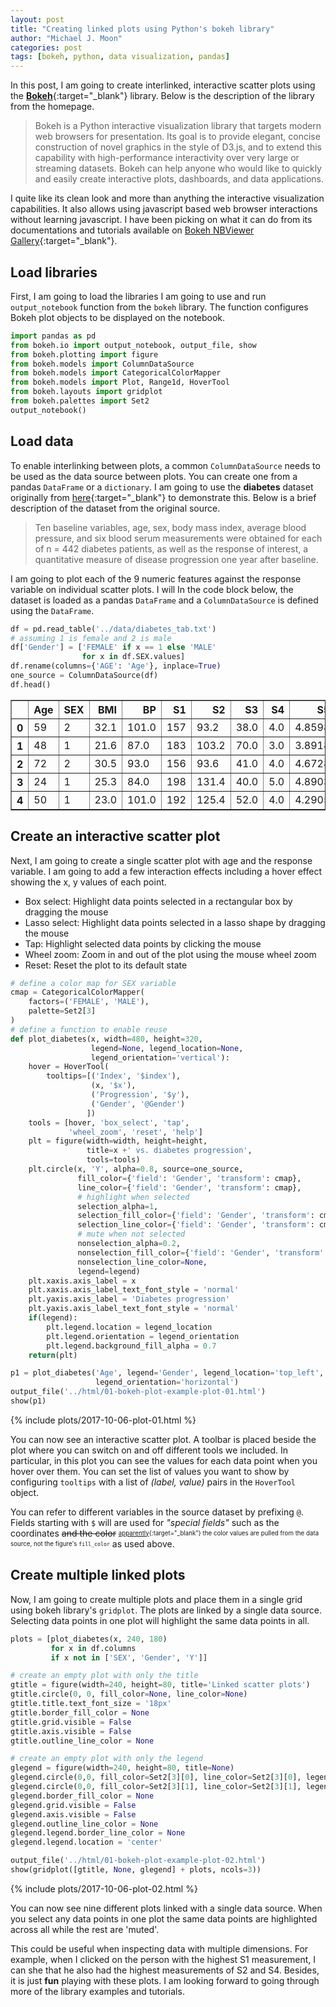 ```yaml
---
layout: post
title: "Creating linked plots using Python's bokeh library"
author: "Michael J. Moon"
categories: post
tags: [bokeh, python, data visualization, pandas]
---
```

In this post, I am going to create interlinked, interactive scatter plots using the [**Bokeh**](https://bokeh.pydata.org/en/latest/ 'Bokeh homepage'){:target="_blank"} library. Below is the description of the library from the homepage.

> Bokeh is a Python interactive visualization library that targets modern web browsers for presentation. Its goal is to provide elegant, concise construction of novel graphics in the style of D3.js, and to extend this capability with high-performance interactivity over very large or streaming datasets. Bokeh can help anyone who would like to quickly and easily create interactive plots, dashboards, and data applications.

I quite like its clean look and more than anything the interactive visualization capabilities. It also allows using javascript based web browser interactions without learning javascript. I have been picking on what it can do from its documentations and tutorials available on [Bokeh NBViewer Gallery](http://nbviewer.jupyter.org/github/bokeh/bokeh-notebooks/blob/master/index.ipynb){:target="_blank"}.

## Load libraries
First, I am going to load the libraries I am going to use and run `output_notebook` function from the `bokeh` library. The function configures Bokeh plot objects to be displayed on the notebook.


```python
import pandas as pd
from bokeh.io import output_notebook, output_file, show
from bokeh.plotting import figure
from bokeh.models import ColumnDataSource
from bokeh.models import CategoricalColorMapper
from bokeh.models import Plot, Range1d, HoverTool
from bokeh.layouts import gridplot
from bokeh.palettes import Set2
output_notebook()
```

## Load data
To enable interlinking between plots, a common `ColumnDataSource` needs to be used as the data source between plots. You can create one from a pandas `DataFrame` or a `dictionary`. I am going to use the **diabetes** dataset originally from [here](http://www4.stat.ncsu.edu/~boos/var.select/diabetes.html){:target="_blank"} to demonstrate this. Below is a brief description of the dataset from the original source.

>Ten baseline variables, age, sex, body mass index, average blood pressure, and six blood serum measurements were obtained for each of n = 442 diabetes patients, as well as the response of interest, a quantitative measure of disease progression one year after baseline.

I am going to plot each of the 9 numeric features against the response variable on individual scatter plots. I will
In the code block below, the dataset is loaded as a pandas `DataFrame` and a `ColumnDataSource` is defined using the `DataFrame`.


```python
df = pd.read_table('../data/diabetes_tab.txt')
# assuming 1 is female and 2 is male
df['Gender'] = ['FEMALE' if x == 1 else 'MALE'
                for x in df.SEX.values]
df.rename(columns={'AGE': 'Age'}, inplace=True)
one_source = ColumnDataSource(df)
df.head()
```


<div class="tablecontainer">
<table border="1" class="dataframe">
  <thead>
    <tr style="text-align: right;">
      <th></th>
      <th>Age</th>
      <th>SEX</th>
      <th>BMI</th>
      <th>BP</th>
      <th>S1</th>
      <th>S2</th>
      <th>S3</th>
      <th>S4</th>
      <th>S5</th>
      <th>S6</th>
      <th>Y</th>
      <th>Gender</th>
    </tr>
  </thead>
  <tbody>
    <tr>
      <th>0</th>
      <td>59</td>
      <td>2</td>
      <td>32.1</td>
      <td>101.0</td>
      <td>157</td>
      <td>93.2</td>
      <td>38.0</td>
      <td>4.0</td>
      <td>4.8598</td>
      <td>87</td>
      <td>151</td>
      <td>MALE</td>
    </tr>
    <tr>
      <th>1</th>
      <td>48</td>
      <td>1</td>
      <td>21.6</td>
      <td>87.0</td>
      <td>183</td>
      <td>103.2</td>
      <td>70.0</td>
      <td>3.0</td>
      <td>3.8918</td>
      <td>69</td>
      <td>75</td>
      <td>FEMALE</td>
    </tr>
    <tr>
      <th>2</th>
      <td>72</td>
      <td>2</td>
      <td>30.5</td>
      <td>93.0</td>
      <td>156</td>
      <td>93.6</td>
      <td>41.0</td>
      <td>4.0</td>
      <td>4.6728</td>
      <td>85</td>
      <td>141</td>
      <td>MALE</td>
    </tr>
    <tr>
      <th>3</th>
      <td>24</td>
      <td>1</td>
      <td>25.3</td>
      <td>84.0</td>
      <td>198</td>
      <td>131.4</td>
      <td>40.0</td>
      <td>5.0</td>
      <td>4.8903</td>
      <td>89</td>
      <td>206</td>
      <td>FEMALE</td>
    </tr>
    <tr>
      <th>4</th>
      <td>50</td>
      <td>1</td>
      <td>23.0</td>
      <td>101.0</td>
      <td>192</td>
      <td>125.4</td>
      <td>52.0</td>
      <td>4.0</td>
      <td>4.2905</td>
      <td>80</td>
      <td>135</td>
      <td>FEMALE</td>
    </tr>
  </tbody>
</table>
</div>



## Create an interactive scatter plot
Next, I am going to create a single scatter plot with age and the response variable. I am going to add a few interaction effects including a hover effect showing the x, y values of each point.
+ Box select: Highlight data points selected in a rectangular box by dragging the mouse
+ Lasso select: Highlight data points selected in a lasso shape by dragging the mouse
+ Tap: Highlight selected data points by clicking the mouse
+ Wheel zoom: Zoom in and out of the plot using the mouse wheel zoom
+ Reset: Reset the plot to its default state


```python
# define a color map for SEX variable
cmap = CategoricalColorMapper(
    factors=('FEMALE', 'MALE'),
    palette=Set2[3]
)
# define a function to enable reuse
def plot_diabetes(x, width=480, height=320,
                  legend=None, legend_location=None,
                  legend_orientation='vertical'):
    hover = HoverTool(
        tooltips=[('Index', '$index'),
                  (x, '$x'),
                  ('Progression', '$y'),
                  ('Gender', '@Gender')
                 ])
    tools = [hover, 'box_select', 'tap',
             'wheel_zoom', 'reset', 'help']
    plt = figure(width=width, height=height,
                 title=x +' vs. diabetes progression',
                 tools=tools)
    plt.circle(x, 'Y', alpha=0.8, source=one_source,
               fill_color={'field': 'Gender', 'transform': cmap},
               line_color={'field': 'Gender', 'transform': cmap},
               # highlight when selected
               selection_alpha=1,
               selection_fill_color={'field': 'Gender', 'transform': cmap},
               selection_line_color={'field': 'Gender', 'transform': cmap},
               # mute when not selected
               nonselection_alpha=0.2,
               nonselection_fill_color={'field': 'Gender', 'transform': cmap},
               nonselection_line_color=None,
               legend=legend)
    plt.xaxis.axis_label = x
    plt.xaxis.axis_label_text_font_style = 'normal'
    plt.yaxis.axis_label = 'Diabetes progression'
    plt.yaxis.axis_label_text_font_style = 'normal'
    if(legend):
        plt.legend.location = legend_location
        plt.legend.orientation = legend_orientation
        plt.legend.background_fill_alpha = 0.7
    return(plt)

p1 = plot_diabetes('Age', legend='Gender', legend_location='top_left',
                   legend_orientation='horizontal')
output_file('../html/01-bokeh-plot-example-plot-01.html')
show(p1)

```

{% include plots/2017-10-06-plot-01.html %}


You can now see an interactive scatter plot. A toolbar is placed beside the plot where you can switch on and off different tools we included. In particular, in this plot you can see the values for each data point when you hover over them. You can set the list of values you want to show by configuring `tooltips` with a list of *(label, value)* pairs in the `HoverTool` object.

You can refer to different variables in the source dataset by prefixing `@`. Fields starting with `$` will are used for *"special fields"* such as the coordinates <s>and the color</s> <sup><sub>[apparently](https://stackoverflow.com/questions/41708509/bokeh-color-not-appearing-on-hover-tooltip){:target="_blank"} the color values are pulled from the data source, not the figure's `fill_color`</sub></sup> as used above.



## Create multiple linked plots
Now, I am going to create multiple plots and place them in a single grid using bokeh library's `gridplot`. The plots are linked by a single data source. Selecting data points in one plot will highlight the same data points in all.


```python
plots = [plot_diabetes(x, 240, 180)
         for x in df.columns
         if x not in ['SEX', 'Gender', 'Y']]

# create an empty plot with only the title
gtitle = figure(width=240, height=80, title='Linked scatter plots')
gtitle.circle(0, 0, fill_color=None, line_color=None)
gtitle.title.text_font_size = '18px'
gtitle.border_fill_color = None
gtitle.grid.visible = False
gtitle.axis.visible = False
gtitle.outline_line_color = None

# create an empty plot with only the legend
glegend = figure(width=240, height=80, title=None)
glegend.circle(0,0, fill_color=Set2[3][0], line_color=Set2[3][0], legend='FEMALE')
glegend.circle(0,0, fill_color=Set2[3][1], line_color=Set2[3][1], legend='MALE')
glegend.border_fill_color = None
glegend.grid.visible = False
glegend.axis.visible = False
glegend.outline_line_color = None
glegend.legend.border_line_color = None
glegend.legend.location = 'center'

output_file('../html/01-bokeh-plot-example-plot-02.html')
show(gridplot([gtitle, None, glegend] + plots, ncols=3))
```

{% include plots/2017-10-06-plot-02.html %}


You can now see nine different plots linked with a single data source. When you select any data points in one plot the same data points are highlighted across all while the rest are 'muted'.

This could be useful when inspecting data with multiple dimensions. For example, when I clicked on the person with the highest S1 measurement, I can she that he also had the highest measurements of S2 and S4. Besides, it is just **fun** playing with these plots. I am looking forward to going through more of the library examples and tutorials.
